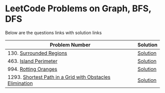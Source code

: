 # LeetCode Problems on Graph, BFS, DFS
Below are the questions links with solution links


|Problem Number|Solution|
|--------------|--------|
|130. [Surrounded Regions](https://leetcode.com/problems/surrounded-regions/)|[Solution]()|
|463. [Island Perimeter](https://leetcode.com/problems/island-perimeter/)|[Solution](https://github.com/HarshOza36/LeetCode_Problems/blob/main/Graph%2C%20BFS%2C%20DFS/P463%20-%20islandPerimeter.py)|
|994. [Rotting Oranges](https://leetcode.com/problems/rotting-oranges/)|[Solution](https://github.com/HarshOza36/LeetCode_Problems/blob/main/Graph%2C%20BFS%2C%20DFS/P994%20-%20rottingOranges.py)|
|1293. [Shortest Path in a Grid with Obstacles Elimination](https://leetcode.com/problems/shortest-path-in-a-grid-with-obstacles-elimination/)|[Solution](https://github.com/HarshOza36/LeetCode_Problems/blob/main/Graph%2C%20BFS%2C%20DFS/P1293%20-%20shortestPathInGridwithObstaclesElimination.py)|
